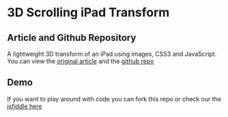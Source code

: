 # 3D Scrolling iPad Transform

Article and Github Repository
------

A lightweight 3D transform of an iPad using images, CSS3 and JavaScript.  You can view the
[original article](http://ryantbrown.io/3d-scrolling-ipad-using-css-transforms-and-jquery/)
and the [github repo](https://github.com/ryantbrown/scrolling-3D-iPad)

Demo
------

If you want to play around with code you can fork this repo or check our the
[jsfiddle here](http://jsfiddle.net/ryanloring/YUNrA/)